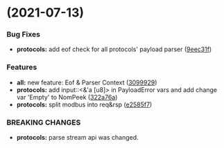 #  (2021-07-13)


### Bug Fixes

* **protocols:** add eof check for all protocols' payload parser ([9eec31f](https://gitee.com/BoleanTech/parsing-rs/commits/9eec31fc99945bb9af683e67543e674db364de2d))


### Features

* **all:** new feature: Eof & Parser Context ([3099929](https://gitee.com/BoleanTech/parsing-rs/commits/309992992c22fef36372ed742f8a4ff6cd958f5e))
* **protocols:** add input::<&'a [u8]> in PayloadError vars and add change var 'Empty' to NomPeek ([322a76a](https://gitee.com/BoleanTech/parsing-rs/commits/322a76af0f6096b200a6ac0e85f51133eb0bdd78))
* **protocols:** split modbus into req&rsp ([e2585f7](https://gitee.com/BoleanTech/parsing-rs/commits/e2585f75f20ad852ee673439989a13fbe218980d))


### BREAKING CHANGES

* **protocols:** parse stream api was changed.



